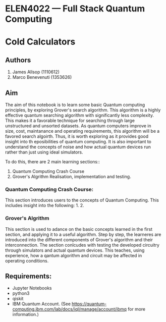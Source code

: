 # ELEN4022 — Full Stack Quantum Computing
# Cold Calculators

## Authors
1. James Allsop (1110612)
2. Marco Benevenuti (1353626)

## Aim
The aim of this notebook is to learn some basic Quantum computing principles, by exploring Grover's search algorithm. This algorithm is a highly effective quantum searching algorithm with significantly less complexity. This makes it a favorable technique for searching through large unstructured and unsorted datasets. As quantum computers improve in size, cost, maintanance and operating requirements, this algorithm will be a favored search algoirth. Thus, it is worth exploring as it provides good insight into th eposibilities of quantum computing. It is also important to understand the concepts of noise and how actual quantum devices run rather than just using ideal simulators.

To do this, there are 2 main learning sections::
1. Quantum Computing Crash Course
2. Grover's Algrithm Realisation, implementation and testing.

### Quantum Computing Crash Course:
This section introduces users to the concepts of Quantum Computing. This includes insight into the following:
1. 
2. 

### Grover's Algrithm
This section is used to adance on the basic concepts learned in the first section, and applying it to a useful algorithm. Step by step, the learneres are introduced into the different components of Grover's algorithm and their interconnection. The section conlcudes with testing the developed circuitry through simulators and actual quantum devices. This teaches, using experience, how a qantum algorithm and circuit may be affected in operating conditions.

## Requirements:
* Jupyter Notebooks
* python3
* qiskit
* IBM Quantum Account. (See https://quantum-computing.ibm.com/lab/docs/iql/manage/account/ibmq for more information.)